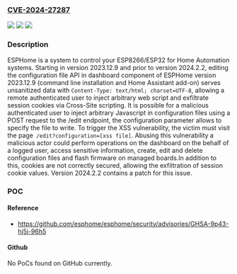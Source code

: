 ### [CVE-2024-27287](https://cve.mitre.org/cgi-bin/cvename.cgi?name=CVE-2024-27287)
![](https://img.shields.io/static/v1?label=Product&message=esphome&color=blue)
![](https://img.shields.io/static/v1?label=Version&message=%3D%20%3E%3D%202023.12.9%2C%20%3C%202024.2.2%20&color=brighgreen)
![](https://img.shields.io/static/v1?label=Vulnerability&message=CWE-79%3A%20Improper%20Neutralization%20of%20Input%20During%20Web%20Page%20Generation%20('Cross-site%20Scripting')&color=brighgreen)

### Description

ESPHome is a system to control your ESP8266/ESP32 for Home Automation systems. Starting in version 2023.12.9 and prior to version 2024.2.2, editing the configuration file API in dashboard component of ESPHome version 2023.12.9 (command line installation and Home Assistant add-on) serves unsanitized data with `Content-Type: text/html; charset=UTF-8`, allowing a remote authenticated user to inject arbitrary web script and exfiltrate session cookies via Cross-Site scripting. It is possible for a malicious authenticated user to inject arbitrary Javascript in configuration files using a POST request to the /edit endpoint, the configuration parameter allows to specify the file to write. To trigger the XSS vulnerability, the victim must visit the page` /edit?configuration=[xss file]`. Abusing this vulnerability a malicious actor could perform operations on the dashboard on the behalf of a logged user, access sensitive information, create, edit and delete configuration files and flash firmware on managed boards.In addition to this, cookies are not correctly secured, allowing the exfiltration of session cookie values. Version 2024.2.2 contains a patch for this issue.

### POC

#### Reference
- https://github.com/esphome/esphome/security/advisories/GHSA-9p43-hj5j-96h5

#### Github
No PoCs found on GitHub currently.

